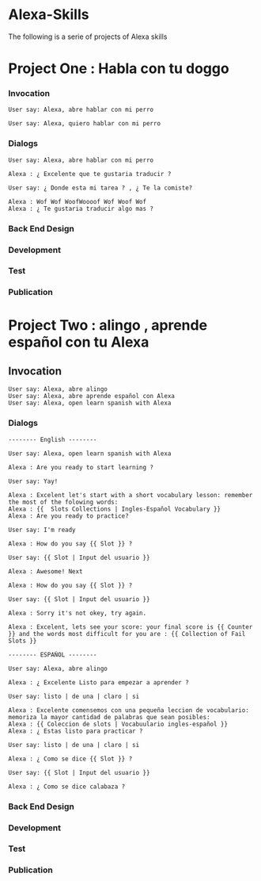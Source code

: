 # Alexa-Skills

The following is a serie of projects of Alexa skills

# Project One : Habla con tu doggo

### Invocation
```
User say: Alexa, abre hablar con mi perro

User say: Alexa, quiero hablar con mi perro

```
### Dialogs

```
User say: Alexa, abre hablar con mi perro

Alexa : ¿ Excelente que te gustaria traducir ?

User say: ¿ Donde esta mi tarea ? , ¿ Te la comiste?

Alexa : Wof Wof WoofWoooof Wof Woof Wof
Alexa : ¿ Te gustaria traducir algo mas ?

```

### Back End Design

### Development


### Test


### Publication


# Project Two : alingo , aprende español con tu Alexa

## Invocation
```
User say: Alexa, abre alingo
User say: Alexa, abre aprende español con Alexa
User say: Alexa, open learn spanish with Alexa
```

### Dialogs

```
-------- English -------- 

User say: Alexa, open learn spanish with Alexa

Alexa : Are you ready to start learning ?

User say: Yay!

Alexa : Excelent let's start with a short vocabulary lesson: remember the most of the folowing words:
Alexa : {{  Slots Collections | Ingles-Español Vocabulary }}
Alexa : Are you ready to practice?

User say: I'm ready

Alexa : How do you say {{ Slot }} ?

User say: {{ Slot | Input del usuario }}

Alexa : Awesome! Next

Alexa : How do you say {{ Slot }} ?

User say: {{ Slot | Input del usuario }}

Alexa : Sorry it's not okey, try again.

Alexa : Excelent, lets see your score: your final score is {{ Counter }} and the words most difficult for you are : {{ Collection of Fail Slots }}

```
```
-------- ESPAÑOL -------- 

User say: Alexa, abre alingo

Alexa : ¿ Excelente Listo para empezar a aprender ?

User say: listo | de una | claro | si

Alexa : Excelente comensemos con una pequeña leccion de vocabulario: memoriza la mayor cantidad de palabras que sean posibles:
Alexa : {{ Coleccion de slots | Vocabuulario ingles-español }}
Alexa : ¿ Estas listo para practicar ?

User say: listo | de una | claro | si

Alexa : ¿ Como se dice {{ Slot }} ?

User say: {{ Slot | Input del usuario }}

Alexa : ¿ Como se dice calabaza ?

```

### Back End Design

### Development


### Test


### Publication

